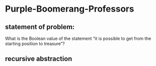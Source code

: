 # Purple-Boomerang-Professors

## statement of problem:
What is the Boolean value of the statement “it is possible to get from the starting position to treasure”?

## recursive abstraction
